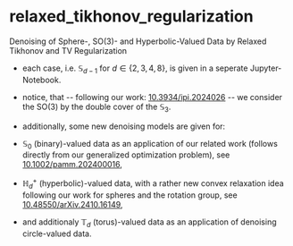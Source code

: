 # relaxed_tikhonov_regularization
Denoising of Sphere-, SO(3)- and Hyperbolic-Valued Data by Relaxed Tikhonov and TV Regularization

- each case, i.e. $\mathbb{S}_{d-1}$ for $d \in \{2,3,4,8\}$, is given in a seperate Jupyter-Notebook.
- notice, that -- following our work: [10.3934/ipi.2024026](https://www.aimsciences.org/article/doi/10.3934/ipi.2024026) -- we consider the $\text{SO}(3)$ by the double cover of the $\mathbb{S}_3$.
- additionally, some new denoising models are given for:

- $\mathbb{S}_0$ (binary)-valued data as an application of our related work (follows directly from our generalized optimization problem), see [10.1002/pamm.202400016](https://onlinelibrary.wiley.com/doi/10.1002/pamm.202400016),
- $\mathbb{H}_d^+$ (hyperbolic)-valued data, with a rather new convex relaxation idea following our work for spheres and the rotation group, see [10.48550/arXiv.2410.16149](https://arxiv.org/abs/2410.16149),
- and additionaly $\mathbb{T}_d$ (torus)-valued data as an application of denoising circle-valued data.
